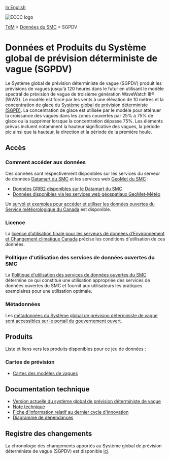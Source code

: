 [In English](readme_gdwps_en.md)

![ECCC logo](../../img_eccc-logo.png)

[TdM](../../readme_fr.md) > [Données du SMC](../readme_fr.md) > SGPDV

# Données et Produits du Système global de prévision déterministe de vague (SGPDV)

Le Système global de prévision déterministe de vague (SGPDV) produit les prévisions de vagues jusqu'à 120 heures dans le futur en utilisant le modèle spectral de prévision de vague de troisième génération WaveWatch III® (WW3). Le modèle est forcé par les vents à une élévation de 10 mètres et la concentration de glace du [Système global de prévision déterministe (SGPD)](../nwp_gdps/readme_gdps_fr.md). La concentration de glace est utilisée par le modèle pour atténuer la croissance des vagues dans les zones couvertes par 25% à 75% de glace ou la supprimer lorsque la concentration dépasse 75%. Les éléments prévus incluent notamment la hauteur significative des vagues, la période pic ainsi que la hauteur, la direction et la période de la première houle.

## Accès

### Comment accéder aux données

Ces données sont respectivement disponibles sur les services du serveur de données [Datamart du SMC](../../msc-datamart/readme_fr.md) et les services web [GeoMet du SMC](../../msc-geomet/readme_fr.md) :

* [Données GRIB2 disponibles sur le Datamart du SMC](readme_gdwps-datamart_fr.md) 
* [Données disponibles via les services web géospatiaux GeoMet-Météo](../../msc-geomet/readme_fr.md)

Un [survol et exemples pour accéder et utiliser les données ouvertes du Service météorologique du Canada](../../usage/readme_fr.md) est disponible.

### Licence

La [licence d’utilisation finale pour les serveurs de données d’Environnement et Changement climatique Canada](../../licence/readme_fr.md) précise les conditions d'utilisation de ces données.

### Politique d'utilisation des services de données ouvertes du SMC

La [Politique d'utilisation des services de données ouvertes du SMC](../../usage-policy/readme_fr.md) détermine ce qui constitue une utilisation appropriée des services de données ouvertes du SMC et fournit aux utilisateurs les pratiques exemplaires pour une utilisation optimale.

### Métadonnées

Les [métadonnées du Système global de prévision déterministe de vague sont accessibles sur le portail du gouvernement ouvert](https://open.canada.ca/data/fr/dataset/803a6e2a-41ed-44c2-9eeb-1b5306b4048e).

## Produits

Liste et liens vers les produits disponibles pour ce jeu de données :

### Cartes de prévision

* [Cartes des modèles de vagues](https://meteo.gc.ca/model_forecast/wave_f.html)

## Documentation technique

* [Version actuelle du système global de prévision déterministe de vague ](https://collaboration.cmc.ec.gc.ca/cmc/CMOI/product_guide/docs/tech_specifications/tech_specifications_GDWPS_f.pdf)
* [Note technique](https://collaboration.cmc.ec.gc.ca/cmc/CMOI/product_guide/docs/tech_notes/technote_gdwps_f.pdf)
* [Fiche d'information relatif au dernier cycle d'innovation](https://collaboration.cmc.ec.gc.ca/cmc/cmoi/product_guide/docs/fact_sheets/factsheet_gdwps-190_f.pdf)
* [Diagramme de dépendances](https://collaboration.cmc.ec.gc.ca/cmc/cmos/public_doc/msc-data/nwep-dependency-diagrams/system_GDWPS_fr.svg)

## Registre des changements 

La chronologie des changements apportés au Système global de prévision déterministe de vague (SGPDV) est disponible [ici](changelog_gdwps_fr.md).

